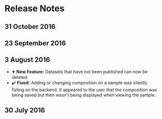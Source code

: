 # Release Notes

## 31 October 2016

## 23 September 2016

## 3 August 2016
* :heavy_plus_sign: **New Feature:** Datasets that have not been published can now be deleted.
* :heavy_check_mark: **Fixed:** Adding or changing composition on a sample was silently failing on the backend. It appeared to the user that the composition was being saved but then wasn't being displayed when viewing the sample.

## 30 July 2016

